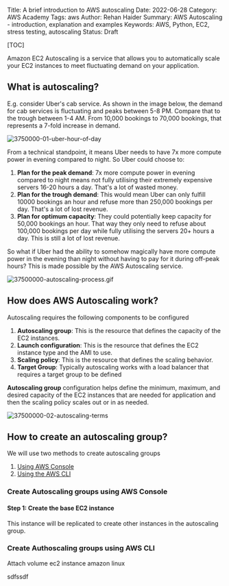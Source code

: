 Title: A brief introduction to AWS autoscaling
Date: 2022-06-28
Category: AWS Academy
Tags: aws
Author: Rehan Haider
Summary: AWS Autoscaling - introduction, explanation and examples
Keywords: AWS, Python, EC2, stress testing, autoscaling
Status: Draft


[TOC]

Amazon EC2 Autoscaling is a service that allows you to automatically scale your EC2 instances to meet fluctuating demand on your application.  

## What is autoscaling?

E.g. consider Uber's cab service. As shown in the image below, the demand for cab services is fluctuating and peaks between 5-8 PM. Compare that to the trough between 1-4 AM. From 10,000 bookings to 70,000 bookings, that represents a 7-fold increase in demand.

![3750000-01-uber-hour-of-day]({static}/images/aws/37500000-01-uber-hour-of-day.png)

From a technical standpoint, it means Uber needs to have 7x more compute power in evening compared to night. So Uber could choose to:

1. **Plan for the peak demand**: 7x more compute power in evening compared to night means not fully utilising their extremely expensive servers 16-20 hours a day. That's a lot of wasted money.
2. **Plan for the trough demand**: This would mean Uber can only  fulfill 10000 bookings an hour and refuse more than 250,000 bookings per day. That's a lot of lost revenue.
3. **Plan for optimum capacity**: They could potentially keep capacity for 50,000 bookings an hour. That way they only need to refuse about 100,000 bookings per day while fully utilising the servers 20+ hours a day. This is still a lot of lost revenue.

So what if Uber had the ability to somehow magically have more compute power in the evening than night without having to pay for it during off-peak hours? This is made possible by the AWS Autoscaling service.

![37500000-autoscaling-process.gif]({static}/images/aws/37500000-autoscaling-process.gif)

## How does AWS Autoscaling work?

Autoscaling requires the following components to be configured

1. **Autoscaling group**: This is the resource that defines the capacity of the EC2 instances.
2. **Launch configuration**: This is the resource that defines the EC2 instance type and the AMI to use.
3. **Scaling policy**: This is the resource that defines the scaling behavior.
5. **Target Group**: Typically autoscaling works with a load balancer that requires a target group to be defined

**Autoscaling group** configuration helps define the minimum, maximum, and desired capacity of the EC2 instances that are needed for application and then the scaling policy scales out or in as needed.

![37500000-02-autoscaling-terms]({static}/images/aws/37500000-02-autoscaling-terms.png)

## How to create an autoscaling group?

We will use two methods to create autoscaling groups

1. [Using AWS Console](#create-autoscaling-groups-using-aws-console)
2. [Using the AWS CLI](#create-authoscaling-groups-using-aws-cli)


### Create Autoscaling groups using AWS Console

#### Step 1: Create the base EC2 instance
This instance will be replicated to create other instances in the autoscaling group.

### Create Authoscaling groups using AWS CLI

Attach volume ec2 instance amazon linux

sdfssdf
